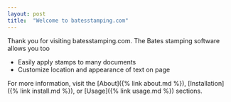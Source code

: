 ```yaml
---
layout: post
title:  "Welcome to batesstamping.com"
---
```


Thank you for visiting batesstamping.com. The Bates stamping software allows you too

- Easily apply stamps to many documents
- Customize location and appearance of text on page

For more information, visit the [About]({% link about.md %}), [Installation]({% link install.md %}), or [Usage]({% link usage.md %}) sections.

